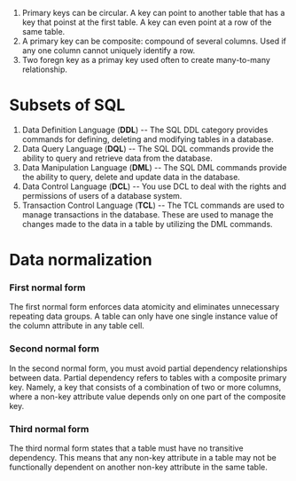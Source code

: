 1. Primary keys can be circular. A key can point to another table that has a key that poinst at the first table. A key can even point at a row of the same table.
2. A primary key can be composite: compound of several columns. Used if any one column  cannot uniquely identify a row.
3. Two foregn key as a primay key used often to create many-to-many relationship.

# Subsets of SQL
1. Data Definition Language (__DDL__) -- The SQL DDL category provides commands for defining, deleting and modifying tables in a database.  
2. Data Query Language (__DQL__)  -- The SQL DQL commands provide the ability to query and retrieve data from the database.  
3. Data Manipulation Language (__DML__)  -- The SQL DML commands provide the ability to query, delete and update data in the database.  
4. Data Control Language (__DCL__) -- You use DCL to deal with the rights and permissions of users of a database system.  
5. Transaction Control Language (__TCL__) -- The TCL commands are used to manage transactions in the database. These are used to manage the changes made to the data in a table by utilizing the DML commands.  

# Data normalization
### First normal form
The first normal form enforces data atomicity and eliminates unnecessary repeating data groups. A table can only have one single instance value of the column attribute in any table cell.  

### Second normal form
In the second normal form, you must avoid partial dependency relationships between data. Partial dependency refers to tables with a composite primary key. Namely, a key that consists of a combination of two or more columns, where a non-key attribute value depends only on one part of the composite key.  

### Third normal form
The third normal form states that a table must have no transitive dependency. This means that any non-key attribute in a table may not be functionally dependent on another non-key attribute in the same table.  


